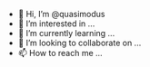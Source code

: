 - 👋 Hi, I’m @quasimodus
- 👀 I’m interested in ...
- 🌱 I’m currently learning ...
- 💞️ I’m looking to collaborate on ...
- 📫 How to reach me ...

<!---
quasimodus/quasimodus is a ✨ special ✨ repository because its `README.md` (this file) appears on your GitHub profile.
You can click the Preview link to take a look at your changes.
--->
